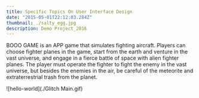 ```yaml
---
title: Specific Topics On User Interface Design
date: "2015-05-01T22:12:03.284Z"
thumbnail: ./salty_egg.jpg
description: Demo Project_2016
---
```



BOOO GAME is an APP game that simulates fighting aircraft. Players can choose fighter planes in the game, start from the earth and venture in the vast universe, and engage in a fierce battle of space with alien fighter planes.
The player must operate the fighter to fight the enemy in the vast universe, but besides the enemies in the air, be careful of the meteorite and extraterrestrial trash from the planet.

![hello-world]<style>{Align: "center",}</style>(./Glitch Main.gif)
